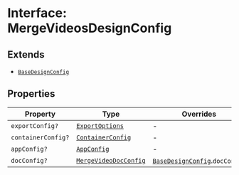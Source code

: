 # Interface: MergeVideosDesignConfig

## Extends

- [`BaseDesignConfig`](base-design-config.md)

## Properties

| Property | Type | Overrides | Inherited from |
| ------ | ------ | ------ | ------ |
| `exportConfig?` | [`ExportOptions`](../../../export-config-types/type-aliases/export-options.md) | - | [`BaseDesignConfig`](base-design-config.md).`exportConfig` |
| `containerConfig?` | [`ContainerConfig`](../../../container-config-types/type-aliases/container-config.md) | - | [`BaseDesignConfig`](base-design-config.md).`containerConfig` |
| `appConfig?` | [`AppConfig`](../../app-config-types/interfaces/app-config.md) | - | [`BaseDesignConfig`](base-design-config.md).`appConfig` |
| `docConfig?` | [`MergeVideoDocConfig`](../../doc-config-types/interfaces/merge-video-doc-config.md) | [`BaseDesignConfig`](base-design-config.md).`docConfig` | - |
